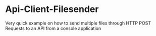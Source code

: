 # Api-Client-Filesender

Very quick example on how to send multiple files through HTTP POST Requests to an API from a console application
